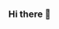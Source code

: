 ### Hi there 👋

<!--
**Kundanikapradhan/Kundanikapradhan** is a ✨ _special_ ✨ repository because its `README.md` (this file) appears on your GitHub profile.

Here are some ideas to get you started:

- 🌱 I’m currently learning AI/ML
- 📫 How to reach me: pradahnkundanika@gmail.com
- ⚡ Fun fact: I love reading
